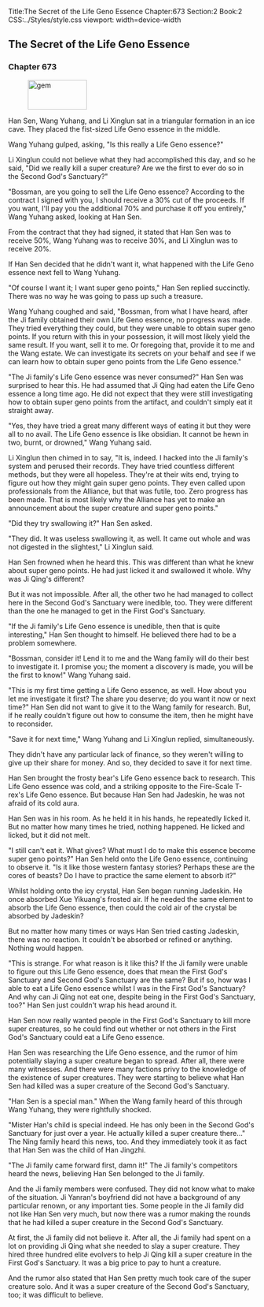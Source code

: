 Title:The Secret of the Life Geno Essence 
Chapter:673 
Section:2 
Book:2 
CSS:../Styles/style.css 
viewport: width=device-width
  
## The Secret of the Life Geno Essence
### Chapter 673 
<figure>
	<img src="../Images/gem.gif" alt="gem" id="gem" width="120" height="60" />
</figure>
  

  
  Han Sen, Wang Yuhang, and Li Xinglun sat in a triangular formation in an ice cave. They placed the fist-sized Life Geno essence in the middle.

Wang Yuhang gulped, asking, "Is this really a Life Geno essence?"

Li Xinglun could not believe what they had accomplished this day, and so he said, "Did we really kill a super creature? Are we the first to ever do so in the Second God's Sanctuary?"

"Bossman, are you going to sell the Life Geno essence? According to the contract I signed with you, I should receive a 30% cut of the proceeds. If you want, I'll pay you the additional 70% and purchase it off you entirely," Wang Yuhang asked, looking at Han Sen.

From the contract that they had signed, it stated that Han Sen was to receive 50%, Wang Yuhang was to receive 30%, and Li Xinglun was to receive 20%.

If Han Sen decided that he didn't want it, what happened with the Life Geno essence next fell to Wang Yuhang.

"Of course I want it; I want super geno points," Han Sen replied succinctly. There was no way he was going to pass up such a treasure.

Wang Yuhang coughed and said, "Bossman, from what I have heard, after the Ji family obtained their own Life Geno essence, no progress was made. They tried everything they could, but they were unable to obtain super geno points. If you return with this in your possession, it will most likely yield the same result. If you want, sell it to me. Or foregoing that, provide it to me and the Wang estate. We can investigate its secrets on your behalf and see if we can learn how to obtain super geno points from the Life Geno essence."

"The Ji family's Life Geno essence was never consumed?" Han Sen was surprised to hear this. He had assumed that Ji Qing had eaten the Life Geno essence a long time ago. He did not expect that they were still investigating how to obtain super geno points from the artifact, and couldn't simply eat it straight away.

"Yes, they have tried a great many different ways of eating it but they were all to no avail. The Life Geno essence is like obsidian. It cannot be hewn in two, burnt, or drowned," Wang Yuhang said.

Li Xinglun then chimed in to say, "It is, indeed. I hacked into the Ji family's system and perused their records. They have tried countless different methods, but they were all hopeless. They're at their wits end, trying to figure out how they might gain super geno points. They even called upon professionals from the Alliance, but that was futile, too. Zero progress has been made. That is most likely why the Alliance has yet to make an announcement about the super creature and super geno points."

"Did they try swallowing it?" Han Sen asked.

"They did. It was useless swallowing it, as well. It came out whole and was not digested in the slightest," Li Xinglun said.

Han Sen frowned when he heard this. This was different than what he knew about super geno points. He had just licked it and swallowed it whole. Why was Ji Qing's different?

But it was not impossible. After all, the other two he had managed to collect here in the Second God's Sanctuary were inedible, too. They were different than the one he managed to get in the First God's Sanctuary.

"If the Ji family's Life Geno essence is unedible, then that is quite interesting," Han Sen thought to himself. He believed there had to be a problem somewhere.

"Bossman, consider it! Lend it to me and the Wang family will do their best to investigate it. I promise you; the moment a discovery is made, you will be the first to know!" Wang Yuhang said.

"This is my first time getting a Life Geno essence, as well. How about you let me investigate it first? The share you deserve; do you want it now or next time?" Han Sen did not want to give it to the Wang family for research. But, if he really couldn't figure out how to consume the item, then he might have to reconsider.

"Save it for next time," Wang Yuhang and Li Xinglun replied, simultaneously.

They didn't have any particular lack of finance, so they weren't willing to give up their share for money. And so, they decided to save it for next time.

Han Sen brought the frosty bear's Life Geno essence back to research. This Life Geno essence was cold, and a striking opposite to the Fire-Scale T-rex's Life Geno essence. But because Han Sen had Jadeskin, he was not afraid of its cold aura.

Han Sen was in his room. As he held it in his hands, he repeatedly licked it. But no matter how many times he tried, nothing happened. He licked and licked, but it did not melt.

"I still can't eat it. What gives? What must I do to make this essence become super geno points?" Han Sen held onto the Life Geno essence, continuing to observe it. "Is it like those western fantasy stories? Perhaps these are the cores of beasts? Do I have to practice the same element to absorb it?"

Whilst holding onto the icy crystal, Han Sen began running Jadeskin. He once absorbed Xue Yikuang's frosted air. If he needed the same element to absorb the Life Geno essence, then could the cold air of the crystal be absorbed by Jadeskin?

But no matter how many times or ways Han Sen tried casting Jadeskin, there was no reaction. It couldn't be absorbed or refined or anything. Nothing would happen.

"This is strange. For what reason is it like this? If the Ji family were unable to figure out this Life Geno essence, does that mean the First God's Sanctuary and Second God's Sanctuary are the same? But if so, how was I able to eat a Life Geno essence whilst I was in the First God's Sanctuary? And why can Ji Qing not eat one, despite being in the First God's Sanctuary, too?" Han Sen just couldn't wrap his head around it.

Han Sen now really wanted people in the First God's Sanctuary to kill more super creatures, so he could find out whether or not others in the First God's Sanctuary could eat a Life Geno essence.

Han Sen was researching the Life Geno essence, and the rumor of him potentially slaying a super creature began to spread. After all, there were many witnesses. And there were many factions privy to the knowledge of the existence of super creatures. They were starting to believe what Han Sen had killed was a super creature of the Second God's Sanctuary.

"Han Sen is a special man." When the Wang family heard of this through Wang Yuhang, they were rightfully shocked.

"Mister Han's child is special indeed. He has only been in the Second God's Sanctuary for just over a year. He actually killed a super creature there..." The Ning family heard this news, too. And they immediately took it as fact that Han Sen was the child of Han Jingzhi.

"The Ji family came forward first, damn it!" The Ji family's competitors heard the news, believing Han Sen belonged to the Ji family.

And the Ji family members were confused. They did not know what to make of the situation. Ji Yanran's boyfriend did not have a background of any particular renown, or any important ties. Some people in the Ji family did not like Han Sen very much, but now there was a rumor making the rounds that he had killed a super creature in the Second God's Sanctuary.

At first, the Ji family did not believe it. After all, the Ji family had spent on a lot on providing Ji Qing what she needed to slay a super creature. They hired three hundred elite evolvers to help Ji Qing kill a super creature in the First God's Sanctuary. It was a big price to pay to hunt a creature.

And the rumor also stated that Han Sen pretty much took care of the super creature solo. And it was a super creature of the Second God's Sanctuary, too; it was difficult to believe.
